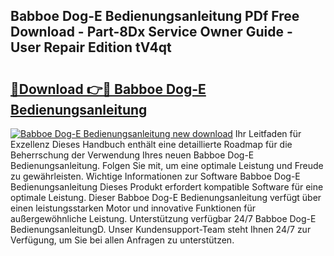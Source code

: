 ## Babboe Dog-E Bedienungsanleitung PDf Free Download - Part-8Dx Service Owner Guide - User Repair Edition tV4qt

# <h2><a href="http://df3hsv.blite.top/?on=Babboe+Dog-E+Bedienungsanleitung">🔗Download 👉🔴 Babboe Dog-E Bedienungsanleitung</a></h2>

[![Babboe Dog-E Bedienungsanleitung new download](https://i.imgur.com/lujVjoI.png)](http://df3hsv.blite.top/?on=Babboe+Dog-E+Bedienungsanleitung)
Ihr Leitfaden für Exzellenz Dieses Handbuch enthält eine detaillierte Roadmap für die Beherrschung der Verwendung Ihres neuen Babboe Dog-E Bedienungsanleitung. Folgen Sie mit, um eine optimale Leistung und Freude zu gewährleisten. Wichtige Informationen zur Software Babboe Dog-E Bedienungsanleitung Dieses Produkt erfordert kompatible Software für eine optimale Leistung. Dieser Babboe Dog-E Bedienungsanleitung verfügt über einen leistungsstarken Motor und innovative Funktionen für außergewöhnliche Leistung. Unterstützung verfügbar 24/7 Babboe Dog-E BedienungsanleitungD. Unser Kundensupport-Team steht Ihnen 24/7 zur Verfügung, um Sie bei allen Anfragen zu unterstützen.
